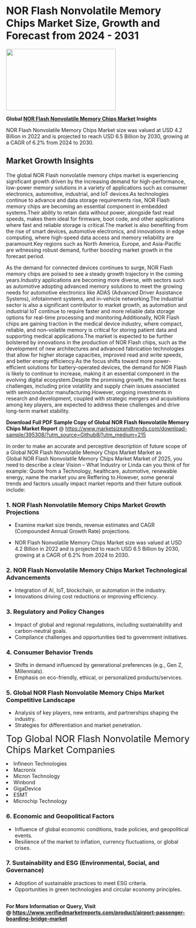 <H1>NOR Flash Nonvolatile Memory Chips Market Size, Growth and Forecast from 2024 - 2031</H1><img class="aligncenter size-medium wp-image-584254" src="https://thirdeyenews.in/wp-content/uploads/2024/09/Global-Market-Research-300x168.jpeg" alt="" width="300" height="168" /><p><strong>Global&nbsp;<a href="https://www.marketsizeandtrends.com/download-sample/395308/?utm_source=Github8j?utm_medium=215">NOR Flash Nonvolatile Memory Chips Market</a> Insights</strong></p><p>NOR Flash Nonvolatile Memory Chips Market size was valued at USD 4.2 Billion in 2022 and is projected to reach USD 6.5 Billion by 2030, growing at a CAGR of 6.2% from 2024 to 2030.</p><p><h2>Market Growth Insights</h2> <p>The global NOR Flash nonvolatile memory chips market is experiencing significant growth driven by the increasing demand for high-performance, low-power memory solutions in a variety of applications such as consumer electronics, automotive, industrial, and IoT devices.As technologies continue to advance and data storage requirements rise, NOR Flash memory chips are becoming an essential component in embedded systems.Their ability to retain data without power, alongside fast read speeds, makes them ideal for firmware, boot code, and other applications where fast and reliable storage is critical.The market is also benefiting from the rise of smart devices, automotive electronics, and innovations in edge computing, where high-speed data access and memory reliability are paramount.Key regions such as North America, Europe, and Asia-Pacific are witnessing robust demand, further boosting market growth in the forecast period.</p> <p>As the demand for connected devices continues to surge, NOR Flash memory chips are poised to see a steady growth trajectory in the coming years.Industry applications are becoming more diverse, with sectors such as automotive adopting advanced memory solutions to meet the growing needs for automotive electronics like ADAS (Advanced Driver Assistance Systems), infotainment systems, and in-vehicle networking.The industrial sector is also a significant contributor to market growth, as automation and industrial IoT continue to require faster and more reliable data storage options for real-time processing and monitoring.Additionally, NOR Flash chips are gaining traction in the medical device industry, where compact, reliable, and non-volatile memory is critical for storing patient data and supporting medical applications.The market is expected to be further bolstered by innovations in the production of NOR Flash chips, such as the development of new architectures and advanced fabrication technologies that allow for higher storage capacities, improved read and write speeds, and better energy efficiency.As the focus shifts toward more power-efficient solutions for battery-operated devices, the demand for NOR Flash is likely to continue to increase, making it an essential component in the evolving digital ecosystem.Despite the promising growth, the market faces challenges, including price volatility and supply chain issues associated with semiconductor manufacturing.However, ongoing investments in research and development, coupled with strategic mergers and acquisitions among key players, are expected to address these challenges and drive long-term market stability.<p><span class=""><strong>Download Full PDF Sample Copy of Global NOR Flash Nonvolatile Memory Chips Market Report</strong> @ <a href="https://www.marketsizeandtrends.com/download-sample/395308/?utm_source=Github8j?utm_medium=215" target="_blank">https://www.marketsizeandtrends.com/download-sample/395308/?utm_source=Github8j?utm_medium=215</a></span></p><p>In order to make an accurate and perceptive description of future scope of a Global&nbsp;NOR Flash Nonvolatile Memory Chips Market Market as Global&nbsp;NOR Flash Nonvolatile Memory Chips Market Market of 2025, you need to describe a clear Vision &ndash; What Industry or Linda can you think of for example: Quote from a Technology, healthcare, automotive, renewable energy, name the market you are Reffering to.However, some general trends and factors usually impact market reports and their future outlook include:</p><h3>1.&nbsp;<strong>NOR Flash Nonvolatile Memory Chips Market Growth Projections</strong></h3><ul><li>Examine market size trends, revenue estimates and CAGR (Compounded Annual Growth Rate) projections.</li><li><p>NOR Flash Nonvolatile Memory Chips Market size was valued at USD 4.2 Billion in 2022 and is projected to reach USD 6.5 Billion by 2030, growing at a CAGR of 6.2% from 2024 to 2030.</p></li></ul><h3>2.&nbsp;<strong>NOR Flash Nonvolatile Memory Chips Market Technological Advancements</strong></h3><ul><li>Integration of AI, IoT, blockchain, or automation in the industry.</li><li>Innovations driving cost reductions or improving efficiency.</li></ul><h3>3.&nbsp;<strong>Regulatory and Policy Changes</strong></h3><ul><li>Impact of global and regional regulations, including sustainability and carbon-neutral goals.</li><li>Compliance challenges and opportunities tied to government initiatives.</li></ul><h3>4.&nbsp;<strong>Consumer Behavior Trends</strong></h3><ul><li>Shifts in demand influenced by generational preferences (e.g., Gen Z, Millennials).</li><li>Emphasis on eco-friendly, ethical, or personalized products/services.</li></ul><h3>5.&nbsp;<strong>Global NOR Flash Nonvolatile Memory Chips Market Competitive Landscape</strong></h3><ul><li>Analysis of key players, new entrants, and partnerships shaping the industry.</li><li>Strategies for differentiation and market penetration.</li></ul><p data-pm-slice="1 1 []"><span style="color: inherit; font-family: inherit; font-size: 25px;">Top Global NOR Flash Nonvolatile Memory Chips Market Companies</span></p><div class="" data-test-id=""><p><li>Infineon Technologies</li><li> Macronix</li><li> Micron Technology</li><li> Winbond</li><li> GigaDevice</li><li> ESMT</li><li> Microchip Technology</li></p></div><h3>6.&nbsp;<strong>Economic and Geopolitical Factors</strong></h3><ul><li>Influence of global economic conditions, trade policies, and geopolitical events.</li><li>Resilience of the market to inflation, currency fluctuations, or global crises.</li></ul><h3>7.&nbsp;<strong>Sustainability and ESG (Environmental, Social, and Governance)</strong></h3><ul><li>Adoption of sustainable practices to meet ESG criteria.</li><li>Opportunities in green technologies and circular economy principles.</li></ul><h2><strong style="font-size: 14px;">For More Information or Query, Visit @&nbsp;</strong><a style="background-color: #ffffff; font-size: 14px;" href="https://www.marketsizeandtrends.com/report/nor-flash-nonvolatile-memory-chips-market/" target="_blank">https://www.verifiedmarketreports.com/product/airport-passenger-boarding-bridge-market</a></h2>